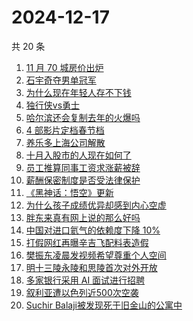 # 2024-12-17

共 20 条

<!-- BEGIN -->
<!-- 最后更新时间 Tue Dec 17 2024 17:11:20 GMT+0800 (China Standard Time) -->

1. [11 月 70 城房价出炉](https://www.zhihu.com/search?q=11%20%E6%9C%88%2070%20%E5%9F%8E%E6%88%BF%E4%BB%B7%E5%87%BA%E7%82%89)
1. [石宇奇夺男单冠军](https://www.zhihu.com/search?q=%E7%9F%B3%E5%AE%87%E5%A5%87%E5%A4%BA%E7%94%B7%E5%8D%95%E5%86%A0%E5%86%9B)
1. [为什么现在年轻人存不下钱](https://www.zhihu.com/search?q=%E4%B8%BA%E4%BB%80%E4%B9%88%E7%8E%B0%E5%9C%A8%E5%B9%B4%E8%BD%BB%E4%BA%BA%E5%AD%98%E4%B8%8D%E4%B8%8B%E9%92%B1)
1. [独行侠vs勇士](https://www.zhihu.com/search?q=%E7%8B%AC%E8%A1%8C%E4%BE%A0vs%E5%8B%87%E5%A3%AB)
1. [哈尔滨还会复制去年的火爆吗](https://www.zhihu.com/search?q=%E5%93%88%E5%B0%94%E6%BB%A8%E8%BF%98%E4%BC%9A%E5%A4%8D%E5%88%B6%E5%8E%BB%E5%B9%B4%E7%9A%84%E7%81%AB%E7%88%86%E5%90%97)
1. [4 部影片定档春节档](https://www.zhihu.com/search?q=4%20%E9%83%A8%E5%BD%B1%E7%89%87%E5%AE%9A%E6%A1%A3%E6%98%A5%E8%8A%82%E6%A1%A3)
1. [养乐多上海公司解散](https://www.zhihu.com/search?q=%E5%85%BB%E4%B9%90%E5%A4%9A%E4%B8%8A%E6%B5%B7%E5%85%AC%E5%8F%B8%E8%A7%A3%E6%95%A3)
1. [十月入股市的人现在如何了](https://www.zhihu.com/search?q=%E5%8D%81%E6%9C%88%E5%85%A5%E8%82%A1%E5%B8%82%E7%9A%84%E4%BA%BA%E7%8E%B0%E5%9C%A8%E5%A6%82%E4%BD%95%E4%BA%86)
1. [员工推算同事工资求涨薪被辞](https://www.zhihu.com/search?q=%E5%91%98%E5%B7%A5%E6%8E%A8%E7%AE%97%E5%90%8C%E4%BA%8B%E5%B7%A5%E8%B5%84%E6%B1%82%E6%B6%A8%E8%96%AA%E8%A2%AB%E8%BE%9E)
1. [薪酬保密制度是否受法律保护](https://www.zhihu.com/search?q=%E8%96%AA%E9%85%AC%E4%BF%9D%E5%AF%86%E5%88%B6%E5%BA%A6%E6%98%AF%E5%90%A6%E5%8F%97%E6%B3%95%E5%BE%8B%E4%BF%9D%E6%8A%A4)
1. [《黑神话：悟空》更新](https://www.zhihu.com/search?q=%E3%80%8A%E9%BB%91%E7%A5%9E%E8%AF%9D%EF%BC%9A%E6%82%9F%E7%A9%BA%E3%80%8B%E6%9B%B4%E6%96%B0)
1. [为什么孩子成绩优异却感到内心空虚](https://www.zhihu.com/search?q=%E4%B8%BA%E4%BB%80%E4%B9%88%E5%AD%A9%E5%AD%90%E6%88%90%E7%BB%A9%E4%BC%98%E5%BC%82%E5%8D%B4%E6%84%9F%E5%88%B0%E5%86%85%E5%BF%83%E7%A9%BA%E8%99%9A)
1. [胖东来真有网上说的那么好吗](https://www.zhihu.com/search?q=%E8%83%96%E4%B8%9C%E6%9D%A5%E7%9C%9F%E6%9C%89%E7%BD%91%E4%B8%8A%E8%AF%B4%E7%9A%84%E9%82%A3%E4%B9%88%E5%A5%BD%E5%90%97)
1. [中国对进口氦气的依赖度下降 10%](https://www.zhihu.com/search?q=%E4%B8%AD%E5%9B%BD%E5%AF%B9%E8%BF%9B%E5%8F%A3%E6%B0%A6%E6%B0%94%E7%9A%84%E4%BE%9D%E8%B5%96%E5%BA%A6%E4%B8%8B%E9%99%8D%2010%25)
1. [打假网红再曝辛吉飞配料表造假](https://www.zhihu.com/search?q=%E6%89%93%E5%81%87%E7%BD%91%E7%BA%A2%E5%86%8D%E6%9B%9D%E8%BE%9B%E5%90%89%E9%A3%9E%E9%85%8D%E6%96%99%E8%A1%A8%E9%80%A0%E5%81%87)
1. [樊振东凌晨发视频希望尊重个人空间](https://www.zhihu.com/search?q=%E6%A8%8A%E6%8C%AF%E4%B8%9C%E5%87%8C%E6%99%A8%E5%8F%91%E8%A7%86%E9%A2%91%E5%B8%8C%E6%9C%9B%E5%B0%8A%E9%87%8D%E4%B8%AA%E4%BA%BA%E7%A9%BA%E9%97%B4)
1. [明十三陵永陵和思陵首次对外开放](https://www.zhihu.com/search?q=%E6%98%8E%E5%8D%81%E4%B8%89%E9%99%B5%E6%B0%B8%E9%99%B5%E5%92%8C%E6%80%9D%E9%99%B5%E9%A6%96%E6%AC%A1%E5%AF%B9%E5%A4%96%E5%BC%80%E6%94%BE)
1. [多家银行采用 AI 面试进行招聘](https://www.zhihu.com/search?q=%E5%A4%9A%E5%AE%B6%E9%93%B6%E8%A1%8C%E9%87%87%E7%94%A8%20AI%20%E9%9D%A2%E8%AF%95%E8%BF%9B%E8%A1%8C%E6%8B%9B%E8%81%98)
1. [叙利亚遭以色列近500次空袭](https://www.zhihu.com/search?q=%E5%8F%99%E5%88%A9%E4%BA%9A%E9%81%AD%E4%BB%A5%E8%89%B2%E5%88%97%E8%BF%91500%E6%AC%A1%E7%A9%BA%E8%A2%AD)
1. [Suchir Balaji被发现死于旧金山的公寓中](https://www.zhihu.com/search?q=Suchir%20Balaji%E8%A2%AB%E5%8F%91%E7%8E%B0%E6%AD%BB%E4%BA%8E%E6%97%A7%E9%87%91%E5%B1%B1%E7%9A%84%E5%85%AC%E5%AF%93%E4%B8%AD)

<!-- END -->
